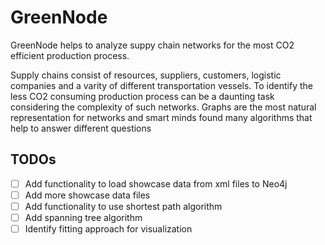 # GreenNode

GreenNode helps to analyze suppy chain networks for the most CO2 efficient production process.

Supply chains consist of resources, suppliers, customers, logistic companies and a varity of different transportation vessels. To identify the less CO2 consuming production process can be a daunting task considering the complexity of such networks. Graphs are the most natural representation for networks and smart minds found many algorithms that help to answer different questions


## TODOs

- [ ] Add functionality to load showcase data from xml files to Neo4j
- [ ] Add more showcase data files
- [ ] Add functionality to use shortest path algorithm
- [ ] Add spanning tree algorithm
- [ ] Identify fitting approach for visualization
